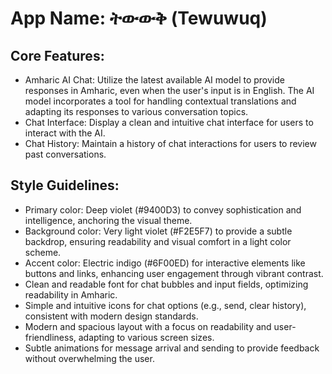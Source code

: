 # **App Name**: ትውውቅ (Tewuwuq)

## Core Features:

- Amharic AI Chat: Utilize the latest available AI model to provide responses in Amharic, even when the user's input is in English. The AI model incorporates a tool for handling contextual translations and adapting its responses to various conversation topics.
- Chat Interface: Display a clean and intuitive chat interface for users to interact with the AI.
- Chat History: Maintain a history of chat interactions for users to review past conversations.

## Style Guidelines:

- Primary color: Deep violet (#9400D3) to convey sophistication and intelligence, anchoring the visual theme.
- Background color: Very light violet (#F2E5F7) to provide a subtle backdrop, ensuring readability and visual comfort in a light color scheme.
- Accent color: Electric indigo (#6F00ED) for interactive elements like buttons and links, enhancing user engagement through vibrant contrast.
- Clean and readable font for chat bubbles and input fields, optimizing readability in Amharic.
- Simple and intuitive icons for chat options (e.g., send, clear history), consistent with modern design standards.
- Modern and spacious layout with a focus on readability and user-friendliness, adapting to various screen sizes.
- Subtle animations for message arrival and sending to provide feedback without overwhelming the user.